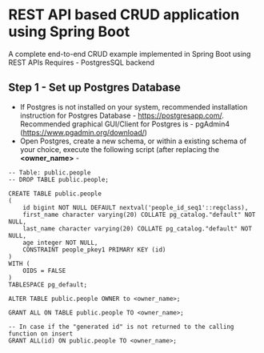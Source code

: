 # REST API based CRUD application using Spring Boot

A complete end-to-end CRUD example implemented in Spring Boot using REST APIs
Requires - PostgresSQL backend

## Step 1 - Set up Postgres Database

* If Postgres is not installed on your system, recommended installation instruction for Postgres Database - https://postgresapp.com/. Recommended graphical GUI/Client for Postgres is - pgAdmin4 (https://www.pgadmin.org/download/)
* Open Postgres, create a new schema, or within a existing schema of your choice, execute the following script (after replacing the **<owner_name>** - 
```
-- Table: public.people
-- DROP TABLE public.people;

CREATE TABLE public.people
(
    id bigint NOT NULL DEFAULT nextval('people_id_seq1'::regclass),
    first_name character varying(20) COLLATE pg_catalog."default" NOT NULL,
    last_name character varying(20) COLLATE pg_catalog."default" NOT NULL,
    age integer NOT NULL,
    CONSTRAINT people_pkey1 PRIMARY KEY (id)
)
WITH (
    OIDS = FALSE
)
TABLESPACE pg_default;

ALTER TABLE public.people OWNER to <owner_name>;

GRANT ALL ON TABLE public.people TO <owner_name>;

-- In case if the "generated id" is not returned to the calling function on insert
GRANT ALL(id) ON public.people TO <owner_name>; 
```
